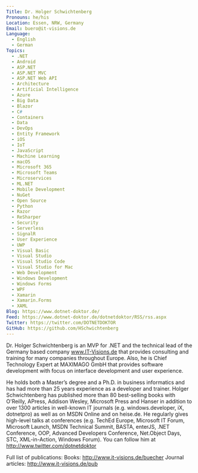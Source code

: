 ```yaml
---
Title: Dr. Holger Schwichtenberg
Pronouns: he/his
Location: Essen, NRW, Germany
Email: buero@it-visions.de
Language:
  - English
  - German
Topics:
  - .NET
  - Android
  - ASP.NET
  - ASP.NET MVC
  - ASP.NET Web API
  - Architecture
  - Artificial Intelligence
  - Azure
  - Big Data
  - Blazor
  - C#
  - Containers
  - Data
  - DevOps
  - Entity Framework
  - iOS
  - IoT
  - JavaScript
  - Machine Learning
  - macOS
  - Microsoft 365
  - Microsoft Teams
  - Microservices
  - ML.NET
  - Mobile Development
  - NuGet
  - Open Source
  - Python
  - Razor
  - ReSharper
  - Security
  - Serverless
  - SignalR
  - User Experience
  - UWP
  - Visual Basic
  - Visual Studio
  - Visual Studio Code
  - Visual Studio for Mac
  - Web Development
  - Windows Development
  - Windows Forms
  - WPF
  - Xamarin
  - Xamarin.Forms
  - XAML
Blog: https://www.dotnet-doktor.de/
Feed: https://www.dotnet-doktor.de/dotnetdoktor/RSS/rss.aspx
Twitter: https://twitter.com/DOTNETDOKTOR
GitHub: https://github.com/HSchwichtenberg
---
```

Dr. Holger Schwichtenberg is an MVP for .NET and the technical lead of the Germany based company www.IT-Visions.de that provides consulting and training for many companies throughout Europe. Also, he is Chief Technology Expert at MAXIMAGO GmbH that provides software development with focus on interface development and user experience.

He holds both a Master’s degree and a Ph.D. in business informatics and has had more than 25 years experience as a developer and trainer. Holger Schwichtenberg has published more than 80 best-selling books with O'Reilly, APress, Addison Wesley, Microsoft Press and Hanser in addition to over 1300 articles in well-known IT journals (e.g. windows.developer, iX, dotnetpro) as well as on MSDN Online and on heise.de. He regularly gives high-level talks at conferences (e.g. TechEd Europe, Microsoft IT Forum, Microsoft Launch, MSDN Technical Summit, BASTA, enterJS, .NET Conference, OOP, Advanced Developers Conference, Net.Object Days, STC, XML-in-Action, Windows Forum). You can follow him at http://www.twitter.com/dotnetdoktor

Full list of publications:
Books: http://www.it-visions.de/buecher 
Journal articles: http://www.it-visions.de/pub
